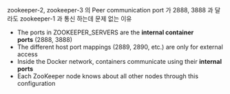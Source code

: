 
zookeeper-2, zookeeper-3 의 Peer communication port 가 2888, 3888 과 달라도 zookeeper-1 과 통신 하는데 문제 없는 이유
- The ports in ZOOKEEPER_SERVERS are the **internal container ports** (2888, 3888)
- The different host port mappings (2889, 2890, etc.) are only for external access
- Inside the Docker network, containers communicate using their **internal ports**
- Each ZooKeeper node knows about all other nodes through this configuration